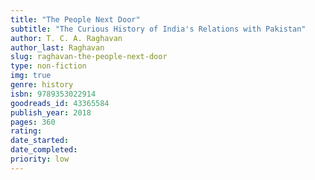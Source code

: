 ```yaml
---
title: "The People Next Door"
subtitle: "The Curious History of India's Relations with Pakistan"
author: T. C. A. Raghavan
author_last: Raghavan
slug: raghavan-the-people-next-door
type: non-fiction
img: true
genre: history
isbn: 9789353022914
goodreads_id: 43365584
publish_year: 2018
pages: 360
rating: 
date_started:
date_completed:
priority: low
---
```

